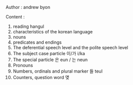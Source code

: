 Author : andrew byon

Content :
1. reading hangul
2. characteristics of the korean language
3. nouns
4. predicates and endings
5. The deferential speech level and the polite speech level
6. The subject case particle 이/가 i/ka
7. The special particle 은 eun / 는 neun
8. Pronouns
9. Numbers, ordinals and plural marker 들 teul
10. Counters, question word 몆











